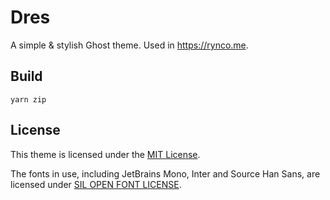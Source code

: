 # Dres

A simple & stylish Ghost theme. Used in <https://rynco.me>.

## Build

```
yarn zip
```

## License

This theme is licensed under the [MIT License](https://opensource.org/licenses/MIT).

The fonts in use, including JetBrains Mono, Inter and Source Han Sans, are licensed under [SIL OPEN FONT LICENSE](https://opensource.org/licenses/OFL-1.1).
